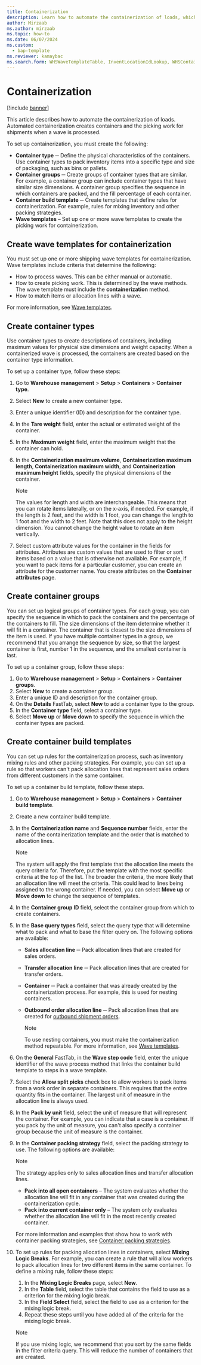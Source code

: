 ```yaml
---
title: Containerization
description: Learn how to automate the containerization of loads, which create containers and the picking work for shipments when a wave is processed.
author: Mirzaab
ms.author: mirzaab
ms.topic: how-to
ms.date: 06/07/2024
ms.custom:
  - bap-template
ms.reviewer: kamaybac
ms.search.form: WHSWaveTemplateTable, InventLocationIdLookup, WHSContainerType, WHSContainerGroup, WHSContainerizationTable, WHSContainerizationBreak, WHSCreateContainerBreak, WHSContainerStructure, WHSContainerTable, WHSContainerizatonHistory, WHSContainerPackingPolicyChange, WHSManifestShipmentContainers, WHSAllowedContainerTypeGroup, WHSPostMethod, WHSContainerCreateDialog, WHSContainerCloseDiag, WHSContainer
---
```


# Containerization

[!include [banner](../includes/banner.md)]

This article describes how to automate the containerization of loads. Automated containerization creates containers and the picking work for shipments when a wave is processed.

To set up containerization, you must create the following:

- **Container type** ─ Define the physical characteristics of the containers. Use container types to pack inventory items into a specific type and size of packaging, such as bins or pallets.
- **Container groups** ─ Create groups of container types that are similar. For example, a container group can include container types that have similar size dimensions. A container group specifies the sequence in which containers are packed, and the fill percentage of each container.
- **Container build template** ─ Create templates that define rules for containerization. For example, rules for mixing inventory and other packing strategies.
- **Wave templates** – Set up one or more wave templates to create the picking work for containerization.

## Create wave templates for containerization

You must set up one or more shipping wave templates for containerization. Wave templates include criteria that determine the following:

- How to process waves. This can be either manual or automatic.
- How to create picking work. This is determined by the wave methods. The wave template must include the **containerization** method.
- How to match items or allocation lines with a wave.

For more information, see [Wave templates](wave-templates.md).

## Create container types

Use container types to create descriptions of containers, including maximum values for physical size dimensions and weight capacity. When a containerized wave is processed, the containers are created based on the container type information.

To set up a container type, follow these steps:

1. Go to **Warehouse management** \> **Setup** \> **Containers** \> **Container type**.
1. Select **New** to create a new container type.
1. Enter a unique identifier (ID) and description for the container type.
1. In the **Tare weight** field, enter the actual or estimated weight of the container.
1. In the **Maximum weight** field, enter the maximum weight that the container can hold.
1. In the **Containerization maximum volume**, **Containerization maximum length**, **Containerization maximum width**, and **Containerization maximum height** fields, specify the physical dimensions of the container.

    > [!NOTE]
    > The values for length and width are interchangeable. This means that you can rotate items laterally, or on the x-axis, if needed. For example, if the length is 2 feet, and the width is 1 foot, you can change the length to 1 foot and the width to 2 feet. Note that this does not apply to the height dimension. You cannot change the height value to rotate an item vertically.

1. Select custom attribute values for the container in the fields for attributes. Attributes are custom values that are used to filter or sort items based on a value that is otherwise not available. For example, if you want to pack items for a particular customer, you can create an attribute for the customer name. You create attributes on the **Container attributes** page.

## Create container groups

You can set up logical groups of container types. For each group, you can specify the sequence in which to pack the containers and the percentage of the containers to fill. The size dimensions of the item determine whether it will fit in a container. The container that is closest to the size dimensions of the item is used. If you have multiple container types in a group, we recommend that you arrange the sequence by size, so that the largest container is first, number 1 in the sequence, and the smallest container is last.

To set up a container group, follow these steps:

1. Go to **Warehouse management** \> **Setup** \> **Containers** \> **Container groups**.
1. Select **New** to create a container group.
1. Enter a unique ID and description for the container group.
1. On the **Details** FastTab, select **New** to add a container type to the group.
1. In the **Container type** field, select a container type.
1. Select **Move up** or **Move down** to specify the sequence in which the container types are packed.

## Create container build templates

You can set up rules for the containerization process, such as inventory mixing rules and other packing strategies. For example, you can set up a rule so that workers can't pack allocation lines that represent sales orders from different customers in the same container.

To set up a container build template, follow these steps.

1. Go to **Warehouse management** \> **Setup** \> **Containers** \> **Container build template**.
1. Create a new container build template.
1. In the **Containerization name** and **Sequence number** fields, enter the name of the containerization template and the order that is matched to allocation lines.

    > [!NOTE]
    > The system will apply the first template that the allocation line meets the query criteria for. Therefore, put the template with the most specific criteria at the top of the list. The broader the criteria, the more likely that an allocation line will meet the criteria. This could lead to lines being assigned to the wrong container. If needed, you can select **Move up** or **Move down** to change the sequence of templates.

1. In the **Container group ID** field, select the container group from which to create containers.
1. In the **Base query types** field, select the query type that will determine what to pack and what to base the filter query on. The following options are available:

      - **Sales allocation line** ─ Pack allocation lines that are created for sales orders.
      - **Transfer allocation line** ─ Pack allocation lines that are created for transfer orders.
      - **Container** ─ Pack a container that was already created by the containerization process. For example, this is used for nesting containers.
      - **Outbound order allocation line** ─ Pack allocation lines that are created for [outbound shipment orders](wms-only-mode-exchange-data.md#inbound-outbound-shipment-order-messages).

        > [!NOTE]
        > To use nesting containers, you must make the containerization method repeatable. For more information, see [Wave templates](wave-templates.md).

1. On the **General** FastTab, in the **Wave step code** field, enter the unique identifier of the wave process method that links the container build template to steps in a wave template.
1. Select the **Allow split picks** check box to allow workers to pack items from a work order in separate containers. This requires that the entire quantity fits in the container. The largest unit of measure in the allocation line is always used.
1. In the **Pack by unit** field, select the unit of measure that will represent the container. For example, you can indicate that a case is a container. If you pack by the unit of measure, you can't also specify a container group because the unit of measure is the container.
1. In the **Container packing strategy** field, select the packing strategy to use. The following options are available:

    > [!NOTE]
    > The strategy applies only to sales allocation lines and transfer allocation lines.

      - **Pack into all open containers** – The system evaluates whether the allocation line will fit in any container that was created during the containerization cycle.
      - **Pack into current container only** – The system only evaluates whether the allocation line will fit in the most recently created container.

    For more information and examples that show how to work with container packing strategies, see [Container packing strategies](container-packing-strategy-overview.md).

1. To set up rules for packing allocation lines in containers, select **Mixing Logic Breaks**. For example, you can create a rule that will allow workers to pack allocation lines for two different items in the same container. To define a mixing rule, follow these steps:

    1. In the **Mixing Logic Breaks** page, select **New**.
    1. In the **Table** field, select the table that contains the field to use as a criterion for the mixing logic break.
    1. In the **Field Select** field, select the field to use as a criterion for the mixing logic break.
    1. Repeat these steps until you have added all of the criteria for the mixing logic break.

    > [!NOTE]
    > If you use mixing logic, we recommend that you sort by the same fields in the filter criteria query. This will reduce the number of containers that are created.
